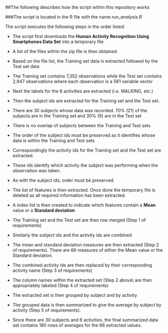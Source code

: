 ##The following describes how the script within this repository works

###The script is located in the R file with the name *run_analysis.R*

The script executes the following steps in the order listed:

 - The script first downloads the **Human Activity Recognition Using Smartphones Data Set** into a temporary file
 - A list of the files within the zip file is then obtained
 - Based on the file list, the Training set data is extracted followed by the Test set data
 - The Training set contains 7,352 observations while the Test set contains 2,947 observations where each observation is a 561 variable vector
 - Next the labels for the 6 activities are extracted (i.e. WALKING, etc.)

 - Then the subject ids are extracted for the Training set and the Test set.
 - There are 30 subjects whose data was recorded.  70% (21) of the subjects are in the Training set and 30% (9) are in the Test set
 - There is no overlap of subjects between the Training and Test sets 
 - The order of the subject ids must be preserved as it identifies whose data is within the Training and Test sets

 - Correspondingly the activity ids for the Training set and the Test set are extracted.
 - These ids identify which activity the subject was performing when the observation was taken.
 - As with the subject ids, order must be preserved.

 - The list of features is then extracted.  Once done the temporary file is deleted as all required information has been extracted.
 - A index list is then created to indicate which features contain a **Mean** value or a **Standard deviation**
 - The Training set and the Test set are then row merged (Step 1 of requirements)
 - Similarly the subject ids and the activity ids are combined
 - The mean and standard deviation measures are then extracted (Step 2 of requirements).  There are 66 measures of either the Mean value or the Standard deviation.

 - The combined activity ids are then replaced by their corresponding activity name (Step 3 of requirements)
 - The column names within the extracted set (Step 2 above) are then appropriately labeled (Step 4 of requirements)

 - The extracted set is then grouped by subject and by activity
 - The grouped data is then summarized to give the average by subject by activity (Step 5 of requirements).
 - Since there are 30 subjects and 6 activities, the final summarized data set contains 180 rows of averages for the 66 extracted values.
